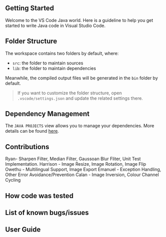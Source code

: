 ## Getting Started

Welcome to the VS Code Java world. Here is a guideline to help you get started to write Java code in Visual Studio Code.

## Folder Structure

The workspace contains two folders by default, where:

- `src`: the folder to maintain sources
- `lib`: the folder to maintain dependencies

Meanwhile, the compiled output files will be generated in the `bin` folder by default.

> If you want to customize the folder structure, open `.vscode/settings.json` and update the related settings there.

## Dependency Management

The `JAVA PROJECTS` view allows you to manage your dependencies. More details can be found [here](https://github.com/microsoft/vscode-java-dependency#manage-dependencies).

## Contributions
Ryan- Sharpen Filter, Median Filter, Gaussoan Blur Fliter, Unit Test Implementation.
Harrison - Image Resize, Image Rotation, Image Flip
Owethu - Multilingual Support, Image Export
Emanuel - Exception Handling, Other Error Avoidance/Prevention
Calan - Image Inversion, Colour Channel Cycling

## How code was tested

## List of known bugs/issues

## User Guide